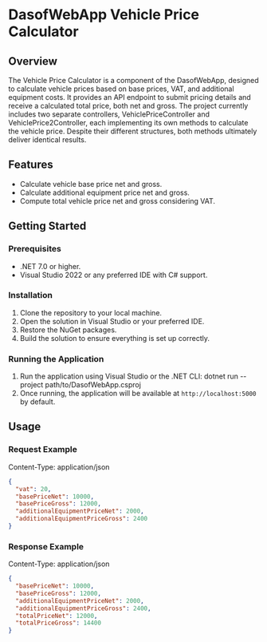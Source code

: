 # DasofWebApp Vehicle Price Calculator

## Overview
The Vehicle Price Calculator is a component of the DasofWebApp, designed to calculate vehicle prices based on base prices, VAT, and additional equipment costs. It provides an API endpoint to submit pricing details and receive a calculated total price, both net and gross.
The project currently includes two separate controllers, VehiclePriceController and VehiclePrice2Controller, each implementing its own methods to calculate the vehicle price. Despite their different structures, both methods ultimately deliver identical results. 
## Features
- Calculate vehicle base price net and gross.
- Calculate additional equipment price net and gross.
- Compute total vehicle price net and gross considering VAT.

## Getting Started

### Prerequisites
- .NET 7.0 or higher.
- Visual Studio 2022 or any preferred IDE with C# support.

### Installation
1. Clone the repository to your local machine.
2. Open the solution in Visual Studio or your preferred IDE.
3. Restore the NuGet packages.
4. Build the solution to ensure everything is set up correctly.

### Running the Application
1. Run the application using Visual Studio or the .NET CLI: dotnet run --project path/to/DasofWebApp.csproj
2. Once running, the application will be available at `http://localhost:5000` by default.

## Usage

### Request Example
Content-Type: application/json
```json
{
  "vat": 20,
  "basePriceNet": 10000,
  "basePriceGross": 12000,
  "additionalEquipmentPriceNet": 2000,
  "additionalEquipmentPriceGross": 2400
}
```
### Response Example
Content-Type: application/json
```json
{
  "basePriceNet": 10000,
  "basePriceGross": 12000,
  "additionalEquipmentPriceNet": 2000,
  "additionalEquipmentPriceGross": 2400,
  "totalPriceNet": 12000,
  "totalPriceGross": 14400
}
```


